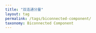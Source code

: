 ```yaml
---
title: "双连通分量"
layout: tag
permalink: /tags/biconnected-component/
taxonomy: Biconnected Component
---
```

